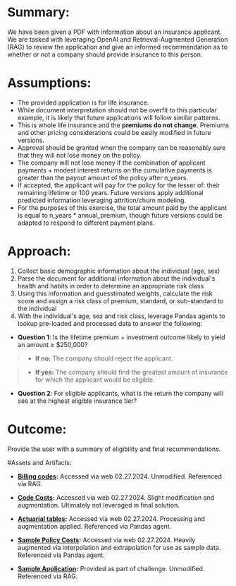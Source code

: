 # Summary:
We have been given a PDF with information about an insurance applicant.
We are tasked with leveraging OpenAI and Retrieval-Augmented Generation (RAG) to review the application and give an informed recommendation as to whether or not a company should provide insurance to this person.


# Assumptions:


*   The provided application is for life insurance.
*   While document interpretation should not be overfit to this particular example, it is likely that future applications will follow similar patterns.
*   This is whole life insurance and the **premiums do not change**. Premiums and other pricing considerations could be easily modified in future versions.
*   Approval should be granted when the company can be reasonably sure that they will not lose money on the policy.
*   The company will not lose money if the combination of applicant payments + modest interest returns on the cumulative payments is greater than the payout amount of the policy after n_years.
*   If accepted, the applicant will pay for the policy for the lesser of: their remaining lifetime or 100 years. Future versions apply additional predicted information leveraging attrition/churn modeling.
*   For the purposes of this exercise, the total amount paid by the applicant is equal to n_years * annual_premium, though future versions could be adapted to respond to different payment plans.


# Approach:


1.   Collect basic demographic information about the individual (age, sex)
2.   Parse the document for additional information about the individual's health and habits in order to determine an appropriate risk class
3.   Using this information and guesstimated weights, calculate the risk score and assign a risk class of premium, standard, or sub-standard to the individual
4.   With the individual's age, sex and risk class, leverage Pandas agents to lookup pre-loaded and processed data to answer the following:

*   **Question 1**: Is the lifetime premium + investment outcome likely to yield an amount ≥ $250,000?

>*   **If no:** The company should reject the applicant.

>*   **If yes:** The company should find the greatest amount of insurance for which the applicant would be eligible.

*   **Question 2**:
For eligible applicants, what is the return the company will see at the highest eligible insurance tier?

# Outcome:
Provide the user with a summary of eligibility and final recommendations.



#Assets and Artifacts:

*   **[Billing codes](https://www.surgery.northwestern.edu/docs/cpt-codes.pdf):** Accessed via web 02.27.2024. Unmodified. Referenced via RAG.

*   **[Code Costs](https://www.cms.gov/research-statistics-data-and-systems/statistics-trends-and-reports/medicarefeeforsvcpartsab/downloads/level1charg13.pdf):** Accessed via web 02.27.2024. Slight modification and augmentation. Ultimately not leveraged in final solution.

*   **[Actuarial tables](https://www.ssa.gov/oact/STATS/table4c6.html):** Accessed via web 02.27.2024. Processing and augmentation applied. Referenced via Pandas agent.

*   **[Sample Policy Costs](https://www.policygenius.com/life-insurance/):** Accessed via web 02.27.2024. Heavily augmented via interpolation and extrapolation for use as sample data. Referenced via Pandas agent.

*   **[Sample Application]("/content/fake-aps.pdf"):** Provided as part of challenge. Unmodified. Referenced via RAG.

